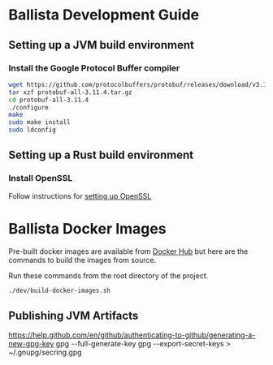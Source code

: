 # Ballista Development Guide

## Setting up a JVM build environment

### Install the Google Protocol Buffer compiler

```bash
wget https://github.com/protocolbuffers/protobuf/releases/download/v3.11.4/protobuf-all-3.11.4.tar.gz
tar xzf protobuf-all-3.11.4.tar.gz
cd protobuf-all-3.11.4
./configure
make
sudo make install
sudo ldconfig
```

## Setting up a Rust build environment

### Install OpenSSL

Follow instructions for [setting up OpenSSL](https://docs.rs/openssl/0.10.28/openssl/)



# Ballista Docker Images

Pre-built docker images are available from [Docker Hub](https://hub.docker.com/orgs/ballistacompute/repositories) but here are the commands to build the images from source.

Run these commands from the root directory of the project.

```bash
./dev/build-docker-images.sh
```

## Publishing JVM Artifacts

https://help.github.com/en/github/authenticating-to-github/generating-a-new-gpg-key
gpg --full-generate-key
gpg --export-secret-keys > ~/.gnupg/secring.gpg

